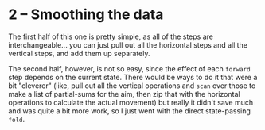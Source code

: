 # 2 &ndash; Smoothing the data
The first half of this one is pretty simple, as all of the steps are interchangeable... you can just pull out all the horizontal steps and all the vertical steps, and add them up separately.

The second half, however, is not so easy, since the effect of each `forward` step depends on the current state. There would be ways to do it that were a bit "cleverer" (like, pull out all the vertical operations and `scan` over those to make a list of partial-sums for the aim, then zip that with the horizontal operations to calculate the actual movement) but really it didn't save much and was quite a bit more work, so I just went with the direct state-passing `fold`.
